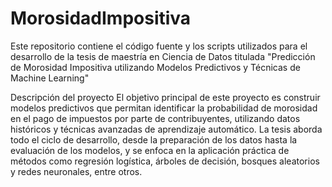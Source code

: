 # MorosidadImpositiva
Este repositorio contiene el código fuente y los scripts utilizados para el desarrollo de la tesis de maestría en Ciencia de Datos titulada "Predicción de Morosidad Impositiva utilizando Modelos Predictivos y Técnicas de Machine Learning" 

Descripción del proyecto
El objetivo principal de este proyecto es construir modelos predictivos que permitan identificar la probabilidad de morosidad en el pago de impuestos por parte de contribuyentes, utilizando datos históricos y técnicas avanzadas de aprendizaje automático. La tesis aborda todo el ciclo de desarrollo, desde la preparación de los datos hasta la evaluación de los modelos, y se enfoca en la aplicación práctica de métodos como regresión logística, árboles de decisión, bosques aleatorios y redes neuronales, entre otros.
